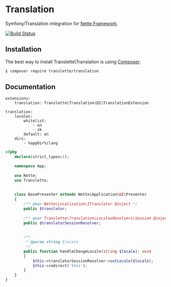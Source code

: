 # Translation
Symfony/Translation integration for [Nette Framework](https://nette.org).

[![Build Status](https://travis-ci.org/translette/translation.svg?branch=master)](https://travis-ci.org/translette/translation)

## Installation
The best way to install Translette\Translation is using [Composer](http://getcomposer.org/):
```sh
$ composer require translette/translation
```

## Documentation
```neon
extensions:
	translation: Translette\Translation\DI\TranslationExtension

translation:
	locales:
		whitelist:
			- en
			- sk
		default: en
	dirs:
		- %appDir%/lang
```

```php
<?php
	declare(strict_types=1);

	namespace App;
	
	use Nette;
	use Translette;
	
	
	class BasePresenter extends Nette\Application\UI\Presenter
	{
		/** @var Nette\Localization\ITranslator @inject */
		public $translator;
	
		/** @var Translette\Translation\LocalesResolvers\Session @inject */
		public $translatorSessionResolver;
	
	
		/**
		 * @param string $locale
		 */
		public function handleChangeLocale(string $locale): void
		{
			$this->translatorSessionResolver->setLocale($locale);
			$this->redirect('this');
		}
	}
}
```
